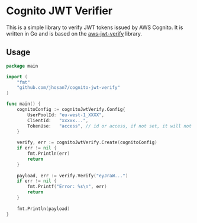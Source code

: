 # Cognito JWT Verifier

This is a simple library to verify JWT tokens issued by AWS Cognito. It is written in Go and is based on the [aws-jwt-verify](https://github.com/awslabs/aws-jwt-verify) library.

## Usage

```go
package main

import (
    "fmt"
    "github.com/jhosan7/cognito-jwt-verify"
)

func main() {
    cognitoConfig := cognitoJwtVerify.Config{
        UserPoolId: "eu-west-1_XXXX",
        ClientId:   "xxxxx...",
        TokenUse:   "access", // id or access, if not set, it will not check the token use
    }
    
    verify, err := cognitoJwtVerify.Create(cognitoConfig)
    if err != nil {
        fmt.Println(err)
        return
    }
    
    payload, err := verify.Verify("eyJraW...")
    if err != nil {
        fmt.Printf("Error: %s\n", err)
        return
    }
    
    fmt.Println(payload)
}
```

